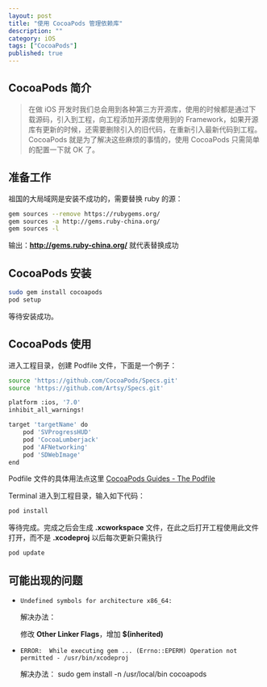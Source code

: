 ```yaml
---
layout: post
title: "使用 CocoaPods 管理依赖库"
description: ""
category: iOS
tags: ["CocoaPods"]
published: true
---
```


## CocoaPods 简介

> 在做 iOS 开发时我们总会用到各种第三方开源库，使用的时候都是通过下载源码，引入到工程，向工程添加开源库使用到的 Framework，如果开源库有更新的时候，还需要删除引入的旧代码，在重新引入最新代码到工程。
CocoaPods 就是为了解决这些麻烦的事情的，使用 CocoaPods 只需简单的配置一下就 OK 了。

## 准备工作

祖国的大局域网是安装不成功的，需要替换 ruby 的源：

```bash
gem sources --remove https://rubygems.org/
gem sources -a http://gems.ruby-china.org/
gem sources -l
```

输出：**http://gems.ruby-china.org/** 就代表替换成功

## CocoaPods 安装

```bash
sudo gem install cocoapods
pod setup
```

等待安装成功。

## CocoaPods 使用

进入工程目录，创建 Podfile 文件，下面是一个例子：

```bash
source 'https://github.com/CocoaPods/Specs.git'
source 'https://github.com/Artsy/Specs.git'

platform :ios, '7.0'
inhibit_all_warnings!

target 'targetName' do
	pod 'SVProgressHUD'
	pod 'CocoaLumberjack'
	pod 'AFNetworking'
	pod 'SDWebImage'
end
```

Podfile 文件的具体用法点这里 [CocoaPods Guides - The Podfile](http://guides.cocoapods.org/using/the-podfile.html)

Terminal 进入到工程目录，输入如下代码：

```bash
pod install
```

等待完成。完成之后会生成 **.xcworkspace** 文件，在此之后打开工程使用此文件打开，而不是 **.xcodeproj** 以后每次更新只需执行

```bash
pod update
```

## 可能出现的问题

* `Undefined symbols for architecture x86_64:`

	解决办法：

	修改 **Other Linker Flags**，增加 **$(inherited)**

* `ERROR:  While executing gem ... (Errno::EPERM)
    Operation not permitted - /usr/bin/xcodeproj`

	解决办法：
		sudo gem install -n /usr/local/bin cocoapods